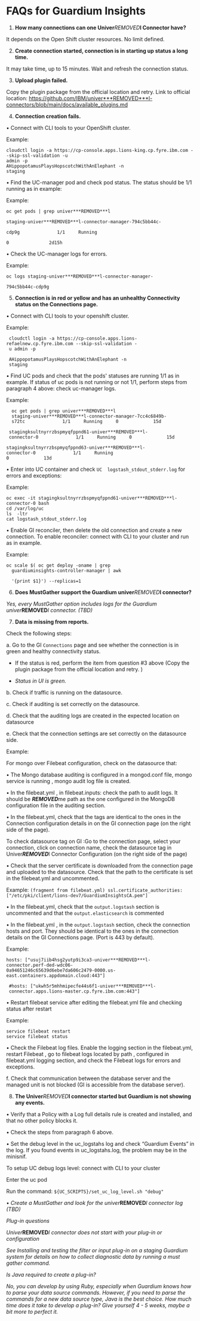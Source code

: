 # FAQs for Guardium Insights


1.	**How many connections can one Univer***REMOVED***l Connector have?**

It depends on the Open Shift cluster resources. No limit defined.

2.	**Create connection started, connection is in starting up status a long time.**

It may take time, up to 15 minutes. Wait and refresh the connection status.

3.	**Upload plugin failed.**

Copy the plugin package from the official location and retry. Link to official location:
https://github.com/IBM/univer***REMOVED***l-connectors/blob/main/docs/available_plugins.md

4.	**Connection creation fails.**

•	Connect with CLI tools to your OpenShift cluster.

Example:

    cloudctl login -a https://cp-console.apps.lions-king.cp.fyre.ibm.com --skip-ssl-validation -u
    admin -p
    AHippopotamusPlaysHopscotchWithAnElephant -n
    staging

•	Find the UC-manager pod and check pod status.
The status should be 1/1 running as in example:

Example:

    oc get pods | grep univer***REMOVED***l

    staging-univer***REMOVED***l-connector-manager-794c5bb44c-

    cdp9g              1/1     Running     

    0               2d15h

•	Check the UC-manager logs for errors.

Example:

    oc logs staging-univer***REMOVED***l-connector-manager-

    794c5bb44c-cdp9g

5.	**Connection is in red or yellow and has an unhealthy Connectivity status on the Connections page.**

•	Connect with CLI tools to your openshift cluster.

Example:

     cloudctl login -a https://cp-console.apps.lions-refaelnew.cp.fyre.ibm.com --skip-ssl-validation -
     u admin -p

     AHippopotamusPlaysHopscotchWithAnElephant -n
     staging

•	Find UC pods and check that the pods' statuses are running 1/1 as in example. If status of uc pods is not running or not 1/1, perform steps from paragraph 4 above: check uc-manager logs.

Example:

      oc get pods | grep univer***REMOVED***l
      staging-univer***REMOVED***l-connector-manager-7cc4c6849b-
      s72tc              1/1     Running     0             15d

     stagingksultnyrrzbspmyqfppnd61-univer***REMOVED***l-
     connector-0              1/1     Running     0             15d

    stagingksultnyrrzbspmyqfppnd63-univer***REMOVED***l-
    connector-0              1/1     Running     
    0             13d

•	Enter into UC container and check ```UC  logstash_stdout_stderr.log``` for errors and exceptions:

Example:

    oc exec -it stagingksultnyrrzbspmyqfppnd61-univer***REMOVED***l-connector-0 bash
    cd /var/log/uc
    ls  -ltr
    cat logstash_stdout_stderr.log

•	Enable GI reconciler, then delete the old connection and create a new connection. To enable reconciler: connect with CLI to your cluster and run as in example.

Example:

    oc scale $( oc get deploy -oname | grep
      guardiuminsights-controller-manager | awk

      '{print $1}') --replicas=1

6.	**Does MustGather support the Guardium univer***REMOVED***l connector?**

*Yes, every MustGather option includes logs for the Guardium univer***REMOVED***l connector. (TBD)*

7.	**Data is missing from reports.**

Check the following steps:

a.	Go to the GI ```Connections``` page and see whether the connection is in green and healthy connectivity status.

* If the status is red, perform the item from question #3 above (Copy the plugin package from the official location and retry. )

* *Status in UI is green.*

b.	Check if traffic is running on the datasource.

c.	Check if auditing is set correctly on the datasource.

d.	Check that the auditing logs are created in the expected location on datasource

e.	Check that the connection settings are set correctly on the datasource side.

Example:

For mongo over Filebeat configuration, check on the datasource that:

•	The Mongo database auditing is configured in a mongod.conf file, mongo service is running , mongo audit log file is created.

•	In the filebeat.yml , in filebeat.inputs: check the path to audit logs. It should be ***REMOVED***me path as the one configured in the MongoDB configuration file in the auditing section.

•	In the filebeat.yml,  check that the tags are identical to the ones in the Connection configuration details in on the GI connection page (on the right side of the page).

To check datasource tag on GI :Go to the connection page, select your connection, click on connection name, check the datasource tag in Univer***REMOVED***l Connector Configuration (on the right side of the page)

•	Check that the server certificate is downloaded from the connection page and uploaded to the datasource. Check that the path to the certificate is set in the filebeat.yml and uncommented.

Example: ```(fragment from filebeat.yml)
ssl.certificate_authorities: ["/etc/pki/client/lions-dev7/GuardiumInsightsCA.pem"]```

•	In the filebeat.yml, check that the  ```output.logstash```  section is uncommented and that the ```output.elasticsearch``` is commented

•	In the filebeat.yml , in the ```output.logstash```   section, check the connection hosts and port. They should be identical to the ones in the connection details on the GI Connections page. (Port is 443 by default).

Example:

    hosts: ["usuj7iib4hsg2yutp9i3ca3-univer***REMOVED***l-
    connector.perf-ded-wdc06-
    0a94651246c65639d6ebe7da606c2479-0000.us-
    east.containers.appdomain.cloud:443"]

     #hosts: ["ukwh5r5mhhmipecfe44s6f1-univer***REMOVED***l-
     connector.apps.lions-master.cp.fyre.ibm.com:443"]

•	Restart filebeat service after editing the filebeat.yml file and checking status after restart

Example:

    service filebeat restart
    service filebeat status

•	Check the Filebeat log files. Enable the logging section in the filebeat.yml, restart Filebeat , go to filebeat logs located by path , configured in filebeat.yml logging section, and check the Filebeat logs for errors and exceptions.


f.	Check that communication between the database server and the managed unit is not blocked (GI  is accessible from the database server).

8.	**The Univer***REMOVED***l connector started but Guardium is not showing any events.**

•	Verify that a Policy with a Log full details rule is created and installed, and that no other policy blocks it.

•	Check the steps from paragraph 6 above.

•	Set the debug level in the uc_logstahs log and check “Guardium Events” in the log. If you found events in uc_logstahs.log, the problem may be in the minisnif.

To setup UC debug logs level:
connect with CLI to your cluster

Enter the uc pod

Run the command: ```${UC_SCRIPTS}/set_uc_log_level.sh "debug"```

•	*Create a MustGather and look for the univer***REMOVED***l connector log (TBD)*

*Plug-in questions*

*Univer***REMOVED***l connector does not start with your plug-in or configuration*

*See Installing and testing the filter or input plug-in on a staging Guardium system for details on how to collect diagnostic data by running a must gather command.*

*Is Java required to create a plug-in?*

*No, you can develop by using Ruby, especially when Guardium knows how to parse your data source commands. However, if you need to parse the commands for a new data source type, Java is the best choice.
How much time does it take to develop a plug-in?
Give yourself 4 - 5 weeks, maybe a bit more to perfect it.*
